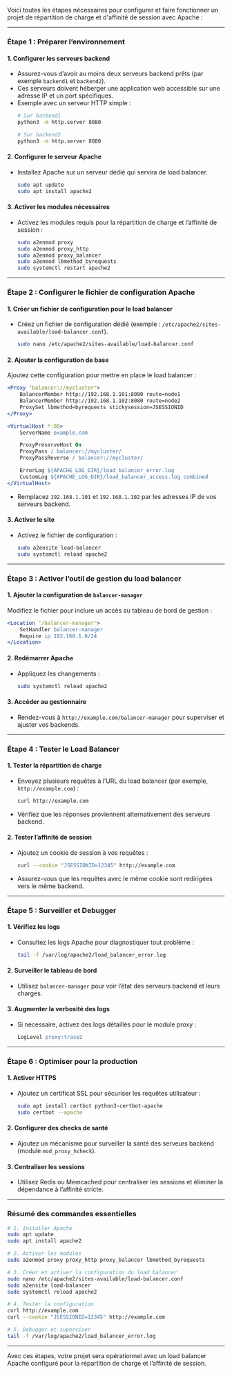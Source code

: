 Voici toutes les étapes nécessaires pour configurer et faire fonctionner un projet de répartition de charge et d'affinité de session avec Apache :

---

### **Étape 1 : Préparer l’environnement**

#### 1. **Configurer les serveurs backend**
- Assurez-vous d’avoir au moins deux serveurs backend prêts (par exemple `backend1` et `backend2`).
- Ces serveurs doivent héberger une application web accessible sur une adresse IP et un port spécifiques.
- Exemple avec un serveur HTTP simple :
  ```bash
  # Sur backend1
  python3 -m http.server 8080
  ```
  ```bash
  # Sur backend2
  python3 -m http.server 8080
  ```

#### 2. **Configurer le serveur Apache**
- Installez Apache sur un serveur dédié qui servira de load balancer.
  ```bash
  sudo apt update
  sudo apt install apache2
  ```

#### 3. **Activer les modules nécessaires**
- Activez les modules requis pour la répartition de charge et l’affinité de session :
  ```bash
  sudo a2enmod proxy
  sudo a2enmod proxy_http
  sudo a2enmod proxy_balancer
  sudo a2enmod lbmethod_byrequests
  sudo systemctl restart apache2
  ```

---

### **Étape 2 : Configurer le fichier de configuration Apache**

#### 1. **Créer un fichier de configuration pour le load balancer**
- Créez un fichier de configuration dédié (exemple : `/etc/apache2/sites-available/load-balancer.conf`).
  ```bash
  sudo nano /etc/apache2/sites-available/load-balancer.conf
  ```

#### 2. **Ajouter la configuration de base**
Ajoutez cette configuration pour mettre en place le load balancer :
```apache
<Proxy "balancer://mycluster">
    BalancerMember http://192.168.1.101:8080 route=node1
    BalancerMember http://192.168.1.102:8080 route=node2
    ProxySet lbmethod=byrequests stickysession=JSESSIONID
</Proxy>

<VirtualHost *:80>
    ServerName example.com

    ProxyPreserveHost On
    ProxyPass / balancer://mycluster/
    ProxyPassReverse / balancer://mycluster/

    ErrorLog ${APACHE_LOG_DIR}/load_balancer_error.log
    CustomLog ${APACHE_LOG_DIR}/load_balancer_access.log combined
</VirtualHost>
```

- Remplacez `192.168.1.101` et `192.168.1.102` par les adresses IP de vos serveurs backend.

#### 3. **Activer le site**
- Activez le fichier de configuration :
  ```bash
  sudo a2ensite load-balancer
  sudo systemctl reload apache2
  ```

---

### **Étape 3 : Activer l’outil de gestion du load balancer**

#### 1. **Ajouter la configuration de `balancer-manager`**
Modifiez le fichier pour inclure un accès au tableau de bord de gestion :
```apache
<Location "/balancer-manager">
    SetHandler balancer-manager
    Require ip 192.168.1.0/24
</Location>
```

#### 2. **Redémarrer Apache**
- Appliquez les changements :
  ```bash
  sudo systemctl reload apache2
  ```

#### 3. **Accéder au gestionnaire**
- Rendez-vous à `http://example.com/balancer-manager` pour superviser et ajuster vos backends.

---

### **Étape 4 : Tester le Load Balancer**

#### 1. **Tester la répartition de charge**
- Envoyez plusieurs requêtes à l’URL du load balancer (par exemple, `http://example.com`) :
  ```bash
  curl http://example.com
  ```
- Vérifiez que les réponses proviennent alternativement des serveurs backend.

#### 2. **Tester l’affinité de session**
- Ajoutez un cookie de session à vos requêtes :
  ```bash
  curl --cookie "JSESSIONID=12345" http://example.com
  ```
- Assurez-vous que les requêtes avec le même cookie sont redirigées vers le même backend.

---

### **Étape 5 : Surveiller et Debugger**

#### 1. **Vérifiez les logs**
- Consultez les logs Apache pour diagnostiquer tout problème :
  ```bash
  tail -f /var/log/apache2/load_balancer_error.log
  ```

#### 2. **Surveiller le tableau de bord**
- Utilisez `balancer-manager` pour voir l’état des serveurs backend et leurs charges.

#### 3. **Augmenter la verbosité des logs**
- Si nécessaire, activez des logs détaillés pour le module proxy :
  ```apache
  LogLevel proxy:trace2
  ```

---

### **Étape 6 : Optimiser pour la production**

#### 1. **Activer HTTPS**
- Ajoutez un certificat SSL pour sécuriser les requêtes utilisateur :
  ```bash
  sudo apt install certbot python3-certbot-apache
  sudo certbot --apache
  ```

#### 2. **Configurer des checks de santé**
- Ajoutez un mécanisme pour surveiller la santé des serveurs backend (module `mod_proxy_hcheck`).

#### 3. **Centraliser les sessions**
- Utilisez Redis ou Memcached pour centraliser les sessions et éliminer la dépendance à l’affinité stricte.

---

### **Résumé des commandes essentielles**

```bash
# 1. Installer Apache
sudo apt update
sudo apt install apache2

# 2. Activer les modules
sudo a2enmod proxy proxy_http proxy_balancer lbmethod_byrequests

# 3. Créer et activer la configuration du load balancer
sudo nano /etc/apache2/sites-available/load-balancer.conf
sudo a2ensite load-balancer
sudo systemctl reload apache2

# 4. Tester la configuration
curl http://example.com
curl --cookie "JSESSIONID=12345" http://example.com

# 5. Debugger et superviser
tail -f /var/log/apache2/load_balancer_error.log
```

---

Avec ces étapes, votre projet sera opérationnel avec un load balancer Apache configuré pour la répartition de charge et l’affinité de session.